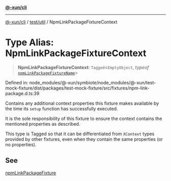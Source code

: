 [**@-xun/cli**](../../../README.md)

***

[@-xun/cli](../../../README.md) / [test/util](../README.md) / NpmLinkPackageFixtureContext

# Type Alias: NpmLinkPackageFixtureContext

> **NpmLinkPackageFixtureContext**: `Tagged`\<`EmptyObject`, *typeof* [`npmLinkPackageFixtureName`](../variables/npmLinkPackageFixtureName.md)\>

Defined in: node\_modules/@-xun/symbiote/node\_modules/@-xun/test-mock-fixture/dist/packages/test-mock-fixture/src/fixtures/npm-link-package.d.ts:39

Contains any additional context properties this fixture makes available by
the time its `setup` function has successfully executed.

It is the sole responsibility of this fixture to ensure the context contains
the mentioned properties as described.

This type is Tagged so that it can be differentiated from `XContext`
types provided by other fixtures, even when they contain the same properties
(or no properties).

## See

[npmLinkPackageFixture](../functions/npmLinkPackageFixture.md)
